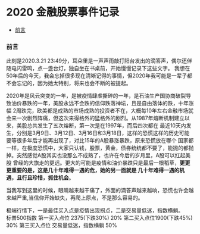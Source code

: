 # 2020 金融股票事件记录
- [前言](#前言)
### 前言
  此刻是2020.3.21 23:49分，耳朵里是一声声雨敲打阳台发出的滴答声，偶尔还伴随电闪雷鸣，点一盏台灯，独自坐在书桌前，开始慢慢记录下这些文字。
  我想在50年后的今天，我会忘掉很多现在清晰记得的事情，但2020年我可能是一辈子都不会忘记的，因为她太特别，将来也会不断的被提起。
  
  2020年是风云突变的一年，是被疫情肆虐撕碎的一年，是石油生产国协商破裂导致油价暴跌的一年，美股永远不会跌的信仰跌落神坛，且是自由落体的跌，十年涨幅
  2周跌完，欧美都是成熟的市场成熟的投资者不在，大概每10年左右金融市场就会来一次剧烈阵痛，但这次来得格外的猛格外的剧烈。从1987年熔断机制建立以来，美股总共发生了五次熔断，第一次是在1997年，而后四次都在
  最近10天内发生，分别是3月9日、3月12日、3月16日和3月18日，这样的恐慌这样的历史可能要等很多年后才能再出现了，对比15年的A股暴涨暴跌，原来恐慌放在哪个
  国家都一样，在极度恐慌中，大家只认钱，股票，黄金，债券统统都不要了，能抛的都抛掉。突然感觉A股其实也没那么不成熟了，也许在今后的岁月里，A股可以扛起美股
  曾经的大旗走的更远。更大的可能是疫情和油价暴跌只是最后一根稻草，**更更更重要的是，这是几十年难得一遇的危，她的另一面就是
  几十年难得一遇的机遇，且行且珍惜，抓住机会**。
  
  当我写到这里的时候，眼睛越来越干痛了，外面的滴答声越来越响，恐慌也许会越来越严重,当信仰开始缺失，再爬上原点，不是那么容易的。
  
  极端行情下，一是最佳买入点是疫情出现拐点，二是交易量低迷，指数横躺。  
  标普500指数 第一买入点位 2375(下跌30%) 20% 第二买入点位1900(下跌45%) 30%   第三买入点位 交易量低迷，指数横躺   50%
 
